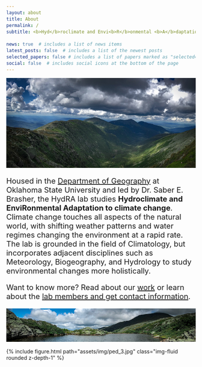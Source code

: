 ```yaml
---
layout: about
title: About
permalink: /
subtitle: <b>Hyd</b>roclimate and Envi<b>R</b>onmental <b>A</b>daptation

news: true  # includes a list of news items
latest_posts: false  # includes a list of the newest posts
selected_papers: false # includes a list of papers marked as "selected={true}"
social: false  # includes social icons at the bottom of the page
---
```


![Image Alt Text](../assets/img/prof_pic.jpg)

<p style="font-size: 20px;"> Housed in the <a href='https://cas.okstate.edu/department_of_geography/'>Department of Geography</a> at Oklahoma State University and led by Dr. Saber E. Brasher, the HydRA lab studies <b>Hydroclimate and EnviRonmental Adaptation to climate change</b>. Climate change touches all aspects of the natural world, with shifting weather patterns and water regimes changing the environment at a rapid rate. The lab is grounded in the field of Climatology, but incorporates adjacent disciplines such as Meteorology, Biogeography, and Hydrology to study environmental changes more holistically.</p>

<p style="font-size: 20px;"> Want to know more? Read about our <a href='https://saberbrasher.github.io/research/'>work</a> or learn about the <a href='https://saberbrasher.github.io/people/'>lab members and get contact information</a>.</p>

![Image Alt Text](../assets/img/prof_pic2.jpg)

<div class="row">
    <div class="col-sm mt-3 mt-md-0 text-center">
        {% include figure.html path="assets/img/ped_3.jpg" class="img-fluid rounded z-depth-1" %}
    </div>
</div>
